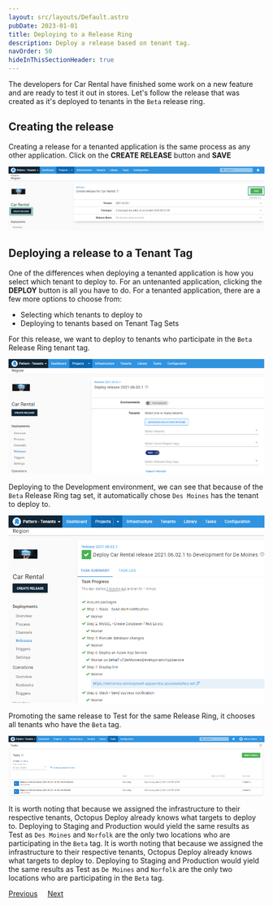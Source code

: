 ```yaml
---
layout: src/layouts/Default.astro
pubDate: 2023-01-01
title: Deploying to a Release Ring
description: Deploy a release based on tenant tag.
navOrder: 50
hideInThisSectionHeader: true
---
```


The developers for Car Rental have finished some work on a new feature and are ready to test it out in stores.  Let's follow the release that was created as it's deployed to tenants in the `Beta` release ring.

## Creating the release

Creating a release for a tenanted application is the same process as any other application.  Click on the **CREATE RELEASE** button and **SAVE**

![](/docs/tenants/guides/multi-tenant-region/images/create-release.png "width=500")

## Deploying a release to a Tenant Tag

One of the differences when deploying a tenanted application is how you select which tenant to deploy to.  For an untenanted application, clicking the **DEPLOY** button is all you have to do.  For a tenanted application, there are a few more options to choose from:

- Selecting which tenants to deploy to
- Deploying to tenants based on Tenant Tag Sets

For this release, we want to deploy to tenants who participate in the `Beta` Release Ring tenant tag.

![](/docs/tenants/guides/multi-tenant-region/images/beta-release-ring.png "width=500")

Deploying to the Development environment, we can see that because of the `Beta` Release Ring tag set, it automatically chose `Des Moines` has the tenant to deploy to.

![](/docs/tenants/guides/multi-tenant-region/images/beta-release-ring-development-deployment.png "width=500")

Promoting the same release to Test for the same Release Ring, it chooses all tenants who have the `Beta` tag.

![](/docs/tenants/guides/multi-tenant-region/images/beta-release-ring-test-deployment.png "width=500")

It is worth noting that because we assigned the infrastructure to their respective tenants, Octopus Deploy already knows what targets to deploy to.  Deploying to Staging and Production would yield the same results as Test as `Des Moines` and `Norfolk` are the only two locations who are participating in the `Beta` tag.
It is worth noting that because we assigned the infrastructure to their respective tenants, Octopus Deploy already knows what targets to deploy to.  Deploying to Staging and Production would yield the same results as Test as `De Moines` and `Norfolk` are the only two locations who are participating in the `Beta` tag.

<span><a class="btn btn-secondary" href="/docs/tenants/guides/multi-tenant-region/assigning-tenants-to-infrastructure">Previous</a></span>&nbsp;&nbsp;&nbsp;&nbsp;&nbsp;<span><a class="btn btn-success" href="/docs/tenants/guides/multi-tenant-region/region-specific-workers">Next</a></span>
